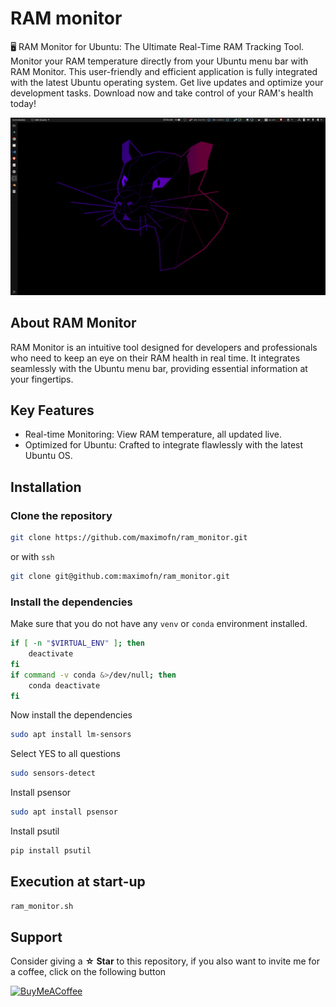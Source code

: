 # RAM monitor

🖥️ RAM Monitor for Ubuntu: The Ultimate Real-Time RAM Tracking Tool. Monitor your RAM temperature directly from your Ubuntu menu bar with RAM Monitor. This user-friendly and efficient application is fully integrated with the latest Ubuntu operating system. Get live updates and optimize your development tasks. Download now and take control of your RAM's health today!

![ram monitor](ram_monitor.gif)

## About RAM Monitor
RAM Monitor is an intuitive tool designed for developers and professionals who need to keep an eye on their RAM health in real time. It integrates seamlessly with the Ubuntu menu bar, providing essential information at your fingertips.

## Key Features
 * Real-time Monitoring: View RAM temperature, all updated live.
 * Optimized for Ubuntu: Crafted to integrate flawlessly with the latest Ubuntu OS.

## Installation

### Clone the repository

```bash
git clone https://github.com/maximofn/ram_monitor.git
```

or with `ssh`

```bash
git clone git@github.com:maximofn/ram_monitor.git
```

### Install the dependencies

Make sure that you do not have any `venv` or `conda` environment installed.

```bash
if [ -n "$VIRTUAL_ENV" ]; then
    deactivate
fi
if command -v conda &>/dev/null; then
    conda deactivate
fi
```
Now install the dependencies

```bash
sudo apt install lm-sensors
```

Select YES to all questions

```bash
sudo sensors-detect
```

Install psensor

```bash
sudo apt install psensor
```

Install psutil

```bash
pip install psutil
```

## Execution at start-up

```bash
ram_monitor.sh
```

## Support

Consider giving a **☆ Star** to this repository, if you also want to invite me for a coffee, click on the following button

[![BuyMeACoffee](https://img.shields.io/badge/Buy_Me_A_Coffee-support_my_work-FFDD00?style=for-the-badge&logo=buy-me-a-coffee&logoColor=white&labelColor=101010)](https://www.buymeacoffee.com/maximofn)
